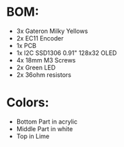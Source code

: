 # BOM:
- 3x Gateron Milky Yellows
- 2x EC11 Encoder
- 1x PCB
- 1x I2C SSD1306 0.91" 128x32 OLED
- 4x 18mm M3 Screws
- 2x Green LED
- 2x 36ohm resistors

# Colors:
- Bottom Part in acrylic
- Middle Part in white
- Top  in Lime
